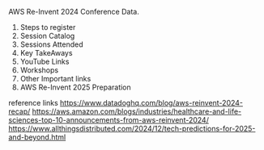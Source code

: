 AWS Re-Invent 2024 Conference Data.

1. Steps to register
2. Session Catalog
3. Sessions Attended
4. Key TakeAways
5. YouTube Links
6. Workshops
7. Other Important links
8. AWS Re-Invent 2025 Preparation


reference links
https://www.datadoghq.com/blog/aws-reinvent-2024-recap/
https://aws.amazon.com/blogs/industries/healthcare-and-life-sciences-top-10-announcements-from-aws-reinvent-2024/
https://www.allthingsdistributed.com/2024/12/tech-predictions-for-2025-and-beyond.html

